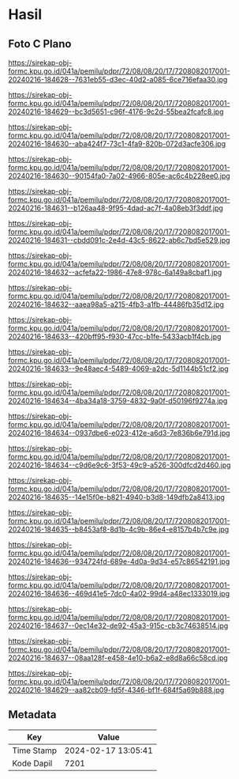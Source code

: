 # Hasil

## Foto C Plano

https://sirekap-obj-formc.kpu.go.id/041a/pemilu/pdpr/72/08/08/20/17/7208082017001-20240216-184628--7631eb55-d3ec-40d2-a085-6ce716efaa30.jpg

https://sirekap-obj-formc.kpu.go.id/041a/pemilu/pdpr/72/08/08/20/17/7208082017001-20240216-184629--bc3d5651-c96f-4176-9c2d-55bea2fcafc8.jpg

https://sirekap-obj-formc.kpu.go.id/041a/pemilu/pdpr/72/08/08/20/17/7208082017001-20240216-184630--aba424f7-73c1-4fa9-820b-072d3acfe306.jpg

https://sirekap-obj-formc.kpu.go.id/041a/pemilu/pdpr/72/08/08/20/17/7208082017001-20240216-184630--90154fa0-7a02-4966-805e-ac6c4b228ee0.jpg

https://sirekap-obj-formc.kpu.go.id/041a/pemilu/pdpr/72/08/08/20/17/7208082017001-20240216-184631--b126aa48-9f95-4dad-ac7f-4a08eb3f3ddf.jpg

https://sirekap-obj-formc.kpu.go.id/041a/pemilu/pdpr/72/08/08/20/17/7208082017001-20240216-184631--cbdd091c-2e4d-43c5-8622-ab6c7bd5e529.jpg

https://sirekap-obj-formc.kpu.go.id/041a/pemilu/pdpr/72/08/08/20/17/7208082017001-20240216-184632--acfefa22-1986-47e8-978c-6a149a8cbaf1.jpg

https://sirekap-obj-formc.kpu.go.id/041a/pemilu/pdpr/72/08/08/20/17/7208082017001-20240216-184632--aaea98a5-a215-4fb3-a1fb-44486fb35d12.jpg

https://sirekap-obj-formc.kpu.go.id/041a/pemilu/pdpr/72/08/08/20/17/7208082017001-20240216-184633--420bff95-f930-47cc-b1fe-5433acb1f4cb.jpg

https://sirekap-obj-formc.kpu.go.id/041a/pemilu/pdpr/72/08/08/20/17/7208082017001-20240216-184633--9e48aec4-5489-4069-a2dc-5d1144b51cf2.jpg

https://sirekap-obj-formc.kpu.go.id/041a/pemilu/pdpr/72/08/08/20/17/7208082017001-20240216-184634--4ba34a18-3759-4832-9a0f-d50196f9274a.jpg

https://sirekap-obj-formc.kpu.go.id/041a/pemilu/pdpr/72/08/08/20/17/7208082017001-20240216-184634--0937dbe6-e023-412e-a6d3-7e836b6e791d.jpg

https://sirekap-obj-formc.kpu.go.id/041a/pemilu/pdpr/72/08/08/20/17/7208082017001-20240216-184634--c9d6e9c6-3f53-49c9-a526-300dfcd2d460.jpg

https://sirekap-obj-formc.kpu.go.id/041a/pemilu/pdpr/72/08/08/20/17/7208082017001-20240216-184635--14e15f0e-b821-4940-b3d8-149dfb2a8413.jpg

https://sirekap-obj-formc.kpu.go.id/041a/pemilu/pdpr/72/08/08/20/17/7208082017001-20240216-184635--b8453af8-8d1b-4c9b-86e4-e8157b4b7c9e.jpg

https://sirekap-obj-formc.kpu.go.id/041a/pemilu/pdpr/72/08/08/20/17/7208082017001-20240216-184636--934724fd-689e-4d0a-9d34-e57c86542191.jpg

https://sirekap-obj-formc.kpu.go.id/041a/pemilu/pdpr/72/08/08/20/17/7208082017001-20240216-184636--469d41e5-7dc0-4a02-99d4-a48ec1333019.jpg

https://sirekap-obj-formc.kpu.go.id/041a/pemilu/pdpr/72/08/08/20/17/7208082017001-20240216-184637--0ec14e32-de92-45a3-915c-cb3c74638514.jpg

https://sirekap-obj-formc.kpu.go.id/041a/pemilu/pdpr/72/08/08/20/17/7208082017001-20240216-184637--08aa128f-e458-4e10-b6a2-e8d8a66c58cd.jpg

https://sirekap-obj-formc.kpu.go.id/041a/pemilu/pdpr/72/08/08/20/17/7208082017001-20240216-184629--aa82cb09-fd5f-4346-bf1f-684f5a69b888.jpg


## Metadata

| Key        | Value               |
| ---------- | ------------------- |
| Time Stamp | 2024-02-17 13:05:41 |
| Kode Dapil | 7201                |




